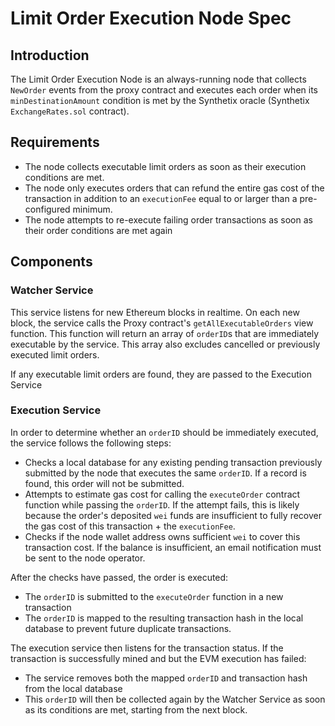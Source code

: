 # Limit Order Execution Node Spec

## Introduction

The Limit Order Execution Node is an always-running node that collects `NewOrder` events from the proxy contract and executes each order when its `minDestinationAmount` condition is met by the Synthetix oracle (Synthetix `ExchangeRates.sol` contract).

## Requirements
* The node collects executable limit orders as soon as their execution conditions are met.
* The node only executes orders that can refund the entire gas cost of the transaction in addition to an `executionFee` equal to or larger than a pre-configured minimum.
* The node attempts to re-execute failing order transactions as soon as their order conditions are met again

## Components

### Watcher Service

This service listens for new Ethereum blocks in realtime. On each new block, the service calls the Proxy contract's `getAllExecutableOrders` view function. This function will return an array of `orderID`s that are immediately executable by the service. This array also excludes cancelled or previously executed limit orders.

If any executable limit orders are found, they are passed to the Execution Service

### Execution Service

In order to determine whether an `orderID` should be immediately executed, the service follows the following steps:
- Checks a local database for any existing pending transaction previously submitted by the node that executes the same `orderID`. If a record is found, this order will not be submitted.
- Attempts to estimate gas cost for calling the `executeOrder` contract function while passing the `orderID`. If the attempt fails, this is likely because the order's deposited `wei` funds are insufficient to fully recover the gas cost of this transaction + the `executionFee`.
- Checks if the node wallet address owns sufficient `wei` to cover this transaction cost. If the balance is insufficient, an email notification must be sent to the node operator.

After the checks have passed, the order is executed:
- The `orderID` is submitted to the `executeOrder` function in a new transaction
- The `orderID` is mapped to the resulting transaction hash in the local database to prevent future duplicate transactions.

The execution service then listens for the transaction status.
If the transaction is successfully mined and but the EVM execution has failed:
- The service removes both the mapped `orderID` and transaction hash from the local database
- This `orderID` will then be collected again by the Watcher Service as soon as its conditions are met, starting from the next block.